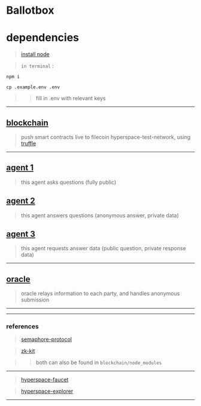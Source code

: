 # Ballotbox

# dependencies

> [install node](https://nodejs.org/en/download/package-manager/)

> `in terminal` : 

```
npm i
```

```
cp .example.env .env
```

> > fill in .env with relevant keys

-----

## [blockchain](./blockchain/)

> push smart contracts live to filecoin hyperspace-test-network, using [truffle](https://trufflesuite.com/)

-----

## [agent 1](./agent1/)

> this agent asks questions (fully public)

## [agent 2](./agent2/)

> this agent answers questions (anonymous answer, private data)

## [agent 3](./agent3/)

> this agent requests answer data (public question, private response data)

-----

## [oracle](./oracle/)

> oracle relays information to each party, and handles anonymous submission

-----
-----

### references

> [semaphore-protocol](https://github.com/semaphore-protocol/semaphore/blob/a38dd20276a0458a038164480ef21bd4129a7132/packages/contracts/contracts/verifiers/Verifier20.sol)

> [zk-kit](https://github.com/privacy-scaling-explorations/zk-kit/tree/27284d16bc3e718368d1f5a5d0e9ea4ed26077ef/packages/incremental-merkle-tree.sol/contracts)

> > both can also be found in `blockchain/node_modules`

-----

> [hyperspace-faucet](https://hyperspace.yoga/#faucet)

> [hyperspace-explorer](https://hyperspace.filfox.info/)

-----